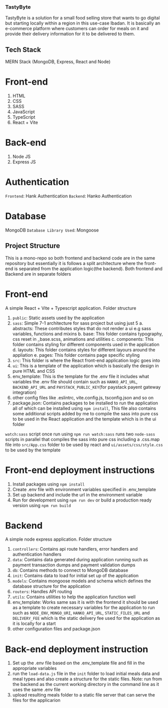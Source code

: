 ### TastyByte

TastyByte is a solution for a small food selling store that wants to go digital but starting locally within a region
in this use-case Ibadan. It is basically an e-commerce platform where customers can order for meals on it and provide
their delivery information for it to be delivered to them.

## Tech Stack

MERN Stack (MongoDB, Express, React and Node)

# Front-end

1. HTML
2. CSS
3. SASS
4. JavaScript
5. TypeScript
6. React + Vite

# Back-end

1. Node JS
2. Express JS

# Authentication

`Frontend`: Hank Authentication
`Backend`: Hanko Authentication

# Database

MongoDB
`Database Library Used`: Mongoose

## Project Structure

This is a mono-repo so both frontend and backend code are in the same repository but essentially it is follows a split
architecture where the front-end is separated from the application logic(the backend). Both frontend and Backend are in
separate folders

# Front-end

A simple React + Vite + Typescript application. Folder structure

1. `public`: Static assets used by the application
2. `sass`: Simple 7-1 architecture for sass project but using just 5
   a. abstracts: These contributes styles that do not render a ui e.g sass variables, functions and mixins
   b. base: This folder contains typography, css reset in \_base.scss, animations and utilities
   c. components: This folder contains styling for different components used in the application
   d. layouts: This folder contains styles for different layours around the appliation
   e. pages: This folder contains page specific styling
3. `src`: This folder is where the React front-end application logic goes into
4. `ui`: This is a template of the application which is basically the design in pure HTML and CSS
5. env_template: This is the template for the .env file it includes what variables the .env file should contain
   such as `HANKO_API_URL`, `BACKEND_API_URL` and `PAYSTACK_PUBLIC_KEY`(for paystack payent gateway integration)
6. other config files like .eslintrc, vite.config.js, tsconfig.json and so on
7. package.json: Contains packages to be installed to run the application all of which can be installed using `npm install`,
   This file also contains some additional scripts added by me to compile the sass into pure css to be used in the React application and the template which is in the ui folder

`watch:sass` script once run using `npm run watch:sass` runs two `node-sass` scripts in parallel that compiles the sass into pure css including a .css.map file into `src/App.css` folder to be used by react and `ui/assets/css/style.css` to be used by the template

# Front-end deployment instructions

1. Install packages using `npm install`
2. Create .env file with environment variables specified in .env_template
3. Set up backend and include the url in the environment variable
4. Run for development using `npm run dev` or build a production ready version using `npm run build`

# Backend

A simple node express application. Folder structure

1. `controllers`: Contains api route handlers, error handlers and authentication handlers
2. `data`: Contains data generated during application running such as payment transaction dumps and payment validation dumps
3. `db`: Contains methods to connect to MongoDB database
4. `init`: Contains data to load for initial set up of the application
5. `models`: Contains mongoose models and schema which defines the database structure for the application
6. `routers`: Handles API routing
7. `utils`: Contains utilities to help the application function well
8. env_template: Works same sas it is with the frontend it should be used as a template to create necessary variables for the application to run such as `NODE_ENV`, `MONGO_URI`, `HANKO_API_URL`, `STATIC_FILES_URL` and `DELIVERY_FEE` which is the static delivery fee used for the application as it is locally for a start
9. other configuration files and package.json

# Back-end deployment instruction

1. Set up the .env file based on the .env_template file and fill in the appropriate variables
2. run the `load-data.js` file in the `init` folder to load initial meals data and meal types and also create a structure for the static files. Note: run from the backend as the current working directory in the command line as it uses the same .env file
3. upload resulting meals folder to a static file server that can serve the files for the applicarion
